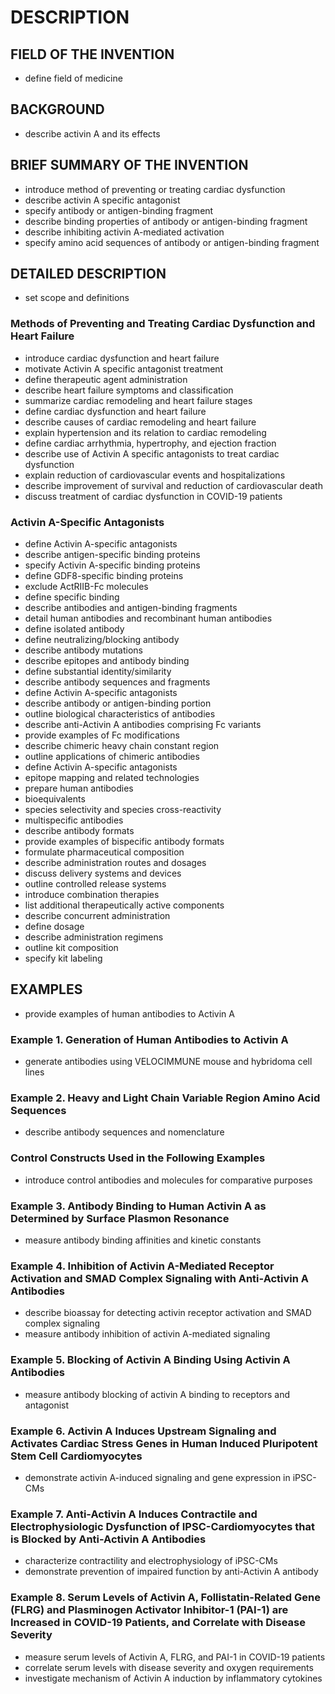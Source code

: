 # DESCRIPTION

## FIELD OF THE INVENTION

- define field of medicine

## BACKGROUND

- describe activin A and its effects

## BRIEF SUMMARY OF THE INVENTION

- introduce method of preventing or treating cardiac dysfunction
- describe activin A specific antagonist
- specify antibody or antigen-binding fragment
- describe binding properties of antibody or antigen-binding fragment
- describe inhibiting activin A-mediated activation
- specify amino acid sequences of antibody or antigen-binding fragment

## DETAILED DESCRIPTION

- set scope and definitions

### Methods of Preventing and Treating Cardiac Dysfunction and Heart Failure

- introduce cardiac dysfunction and heart failure
- motivate Activin A specific antagonist treatment
- define therapeutic agent administration
- describe heart failure symptoms and classification
- summarize cardiac remodeling and heart failure stages
- define cardiac dysfunction and heart failure
- describe causes of cardiac remodeling and heart failure
- explain hypertension and its relation to cardiac remodeling
- define cardiac arrhythmia, hypertrophy, and ejection fraction
- describe use of Activin A specific antagonists to treat cardiac dysfunction
- explain reduction of cardiovascular events and hospitalizations
- describe improvement of survival and reduction of cardiovascular death
- discuss treatment of cardiac dysfunction in COVID-19 patients

### Activin A-Specific Antagonists

- define Activin A-specific antagonists
- describe antigen-specific binding proteins
- specify Activin A-specific binding proteins
- define GDF8-specific binding proteins
- exclude ActRIIB-Fc molecules
- define specific binding
- describe antibodies and antigen-binding fragments
- detail human antibodies and recombinant human antibodies
- define isolated antibody
- define neutralizing/blocking antibody
- describe antibody mutations
- describe epitopes and antibody binding
- define substantial identity/similarity
- describe antibody sequences and fragments
- define Activin A-specific antagonists
- describe antibody or antigen-binding portion
- outline biological characteristics of antibodies
- describe anti-Activin A antibodies comprising Fc variants
- provide examples of Fc modifications
- describe chimeric heavy chain constant region
- outline applications of chimeric antibodies
- define Activin A-specific antagonists
- epitope mapping and related technologies
- prepare human antibodies
- bioequivalents
- species selectivity and species cross-reactivity
- multispecific antibodies
- describe antibody formats
- provide examples of bispecific antibody formats
- formulate pharmaceutical composition
- describe administration routes and dosages
- discuss delivery systems and devices
- outline controlled release systems
- introduce combination therapies
- list additional therapeutically active components
- describe concurrent administration
- define dosage
- describe administration regimens
- outline kit composition
- specify kit labeling

## EXAMPLES

- provide examples of human antibodies to Activin A

### Example 1. Generation of Human Antibodies to Activin A

- generate antibodies using VELOCIMMUNE mouse and hybridoma cell lines

### Example 2. Heavy and Light Chain Variable Region Amino Acid Sequences

- describe antibody sequences and nomenclature

### Control Constructs Used in the Following Examples

- introduce control antibodies and molecules for comparative purposes

### Example 3. Antibody Binding to Human Activin A as Determined by Surface Plasmon Resonance

- measure antibody binding affinities and kinetic constants

### Example 4. Inhibition of Activin A-Mediated Receptor Activation and SMAD Complex Signaling with Anti-Activin A Antibodies

- describe bioassay for detecting activin receptor activation and SMAD complex signaling
- measure antibody inhibition of activin A-mediated signaling

### Example 5. Blocking of Activin A Binding Using Activin A Antibodies

- measure antibody blocking of activin A binding to receptors and antagonist

### Example 6. Activin A Induces Upstream Signaling and Activates Cardiac Stress Genes in Human Induced Pluripotent Stem Cell Cardiomyocytes

- demonstrate activin A-induced signaling and gene expression in iPSC-CMs

### Example 7. Anti-Activin A Induces Contractile and Electrophysiologic Dysfunction of IPSC-Cardiomyocytes that is Blocked by Anti-Activin A Antibodies

- characterize contractility and electrophysiology of iPSC-CMs
- demonstrate prevention of impaired function by anti-Activin A antibody

### Example 8. Serum Levels of Activin A, Follistatin-Related Gene (FLRG) and Plasminogen Activator Inhibitor-1 (PAI-1) are Increased in COVID-19 Patients, and Correlate with Disease Severity

- measure serum levels of Activin A, FLRG, and PAI-1 in COVID-19 patients
- correlate serum levels with disease severity and oxygen requirements
- investigate mechanism of Activin A induction by inflammatory cytokines

